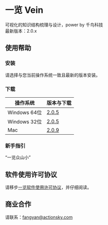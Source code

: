 # 一览 Vein 
  可视化的知识结构梳理与设计，power by 千鸟科技  
  最新版本：2.0.x

## 使用帮助

  ### 安装
  请选择与您当前操作系统一致且最新的版本安装。

  ### 下载
  
  操作系统|版本与下载
  -|-
  Windows 64位|[2.0.5](#)
  Windows 32位|[2.0.5](#)
  Mac|[2.0.9](#)
  
  
  ### 新手指引
  “一览众山小”

## 软件使用许可协议
  请移步[一览软件使用许可协议](https://github.com/ploverbay/vein/blob/master/This%20Kindling%20Software%20License%20Agreement.md)，并仔细阅读。


## 商业合作
请联系：fangyan@actionsky.com

